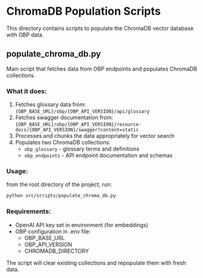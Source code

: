 # ChromaDB Population Scripts

This directory contains scripts to populate the ChromaDB vector database with OBP data.

## populate_chroma_db.py

Main script that fetches data from OBP endpoints and populates ChromaDB collections.

### What it does:
1. Fetches glossary data from: `{OBP_BASE_URL}/obp/{OBP_API_VERSION}/api/glossary`
2. Fetches swagger documentation from: `{OBP_BASE_URL}/obp/{OBP_API_VERSION}/resource-docs/{OBP_API_VERSION}/swagger?content=static`
3. Processes and chunks the data appropriately for vector search
4. Populates two ChromaDB collections:
   - `obp_glossary` - glossary terms and definitions
   - `obp_endpoints` - API endpoint documentation and schemas

### Usage:
from the root directory of the project, run:
```bash
python src/scripts/populate_chroma_db.py
```

### Requirements:
- OpenAI API key set in environment (for embeddings)
- OBP configuration in .env file:
  - OBP_BASE_URL
  - OBP_API_VERSION  
  - CHROMADB_DIRECTORY

The script will clear existing collections and repopulate them with fresh data.
